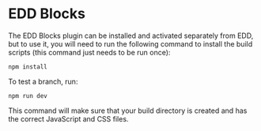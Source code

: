 # EDD Blocks

The EDD Blocks plugin can be installed and activated separately from EDD, but to use it, you will need to run the following command to install the build scripts (this command just needs to be run once):

```
npm install
```

To test a branch, run:

```
npm run dev
```

This command will make sure that your build directory is created and has the correct JavaScript and CSS files.
